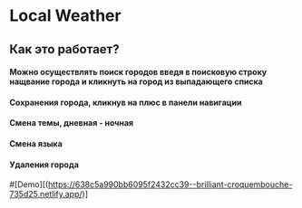 # Local Weather
## Как это работает?
#### Можно осуществлять поиск городов введя в поисковую строку нащвание города и кликнуть на город из выпадающего списка
#### Сохранения города, кликнув на плюс в панели навигации
#### Смена темы, дневная - ночная
#### Смена языка 
#### Удаления города 

#[Demo][(https://638c5a990bb6095f2432cc39--brilliant-croquembouche-735d25.netlify.app/)]
